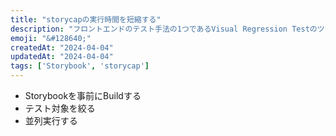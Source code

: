 ```yaml
---
title: "storycapの実行時間を短縮する"
description: "フロントエンドのテスト手法の1つであるVisual Regression Testのツールであるstorycapの実行時間を短縮するための情報についてまとめる。"
emoji: "&#128640;"
createdAt: "2024-04-04"
updatedAt: "2024-04-04"
tags: ['Storybook', 'storycap']
---
```


- Storybookを事前にBuildする
- テスト対象を絞る
- 並列実行する
